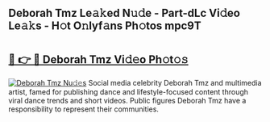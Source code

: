 ## Deborah Tmz Le𝚊𝚔ed N𝚞𝚍e - Part-dLc Vi𝚍eo Le𝚊𝚔s - H𝚘t O𝚗lyf𝚊ns Ph𝚘tos mpc9T

# <h2><a href="http://hf6b69.feru.top/?c=Deborah+Tmz">🔗 👉 🔴 Deborah Tmz Vi𝚍𝚎o Ph𝚘t𝚘𝚜</a></h2>

[![Deborah Tmz Nu𝚍𝚎s](https://i.imgur.com/0TWrTi3.gif)](http://hf6b69.feru.top/?c=Deborah+Tmz)
Social media celebrity Deborah Tmz and multimedia artist, famed for publishing dance and lifestyle-focused content through viral dance trends and short videos. Public figures Deborah Tmz have a responsibility to represent their communities. 
